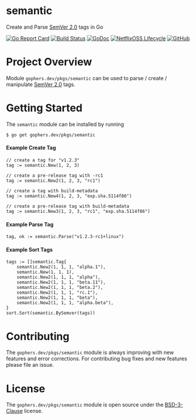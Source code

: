 semantic
========

Create and Parse [SemVer 2.0](https://semver.org/) tags in Go

[![Go Report Card](https://goreportcard.com/badge/gophers.dev/pkgs/semantic)](https://goreportcard.com/report/gophers.dev/pkgs/semantic)
[![Build Status](https://travis-ci.com/shoenig/semantic.svg?branch=master)](https://travis-ci.com/shoenig/semantic)
[![GoDoc](https://godoc.org/gophers.dev/pkgs/semantic?status.svg)](https://godoc.org/gophers.dev/pkgs/semantic)
[![NetflixOSS Lifecycle](https://img.shields.io/osslifecycle/shoenig/semantic.svg)](OSSMETADATA)
[![GitHub](https://img.shields.io/github/license/shoenig/semantic.svg)](LICENSE)

# Project Overview

Module `gophers.dev/pkgs/semantic` can be used to parse / create / manipulate
[SemVer 2.0](https://semver.org/) tags.

# Getting Started

The `semantic` module can be installed by running
```
$ go get gophers.dev/pkgs/semantic
```

#### Example Create Tag
```golang
// create a tag for "v1.2.3"
tag := semantic.New(1, 2, 3)

// create a pre-release tag with -rc1
tag := semantic.New2(1, 2, 3, "rc1")

// create a tag with build-metadata
tag := semantic.New4(1, 2, 3, "exp.sha.5114f86")

// create a pre-release tag with build-metadata
tag := semantic.New3(1, 2, 3, "rc1", "exp.sha.5114f86")
```

#### Example Parse Tag
```golang
tag, ok := semantic.Parse("v1.2.3-rc1+linux")
```

#### Example Sort Tags
```golang
tags := []semantic.Tag{
    semantic.New2(1, 1, 1, "alpha.1"),
    semantic.New(1, 1, 1),
    semantic.New2(1, 1, 1, "alpha"),
    semantic.New2(1, 1, 1, "beta.11"),
    semantic.New2(1, 1, 1, "beta.2"),
    semantic.New2(1, 1, 1, "rc.1"),
    semantic.New2(1, 1, 1, "beta"),
    semantic.New2(1, 1, 1, "alpha.beta"),
}
sort.Sort(semantic.BySemver(tags))
```

# Contributing

The `gophers.dev/pkgs/semantic` module is always improving with new features
and error corrections. For contributing bug fixes and new features please file an issue.

# License

The `gophers.dev/pkgs/semantic` module is open source under the [BSD-3-Clause](LICENSE) license.
